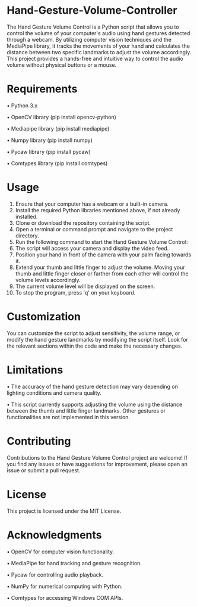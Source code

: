 # Hand-Gesture-Volume-Controller
The Hand Gesture Volume Control is a Python script that allows you to control the volume of your computer's audio using hand gestures detected through a webcam. By utilizing computer vision techniques and the MediaPipe library, it tracks the movements of your hand and calculates the distance between two specific landmarks to adjust the volume accordingly. This project provides a hands-free and intuitive way to control the audio volume without physical buttons or a mouse.
# Requirements
•	Python 3.x

•	OpenCV library (pip install opencv-python)

•	Mediapipe library (pip install mediapipe)

•	Numpy library (pip install numpy)

•	Pycaw library (pip install pycaw)

•	Comtypes library (pip install comtypes)
# Usage

1.	Ensure that your computer has a webcam or a built-in camera.
2.	Install the required Python libraries mentioned above, if not already installed.
3.	Clone or download the repository containing the script.
4.	Open a terminal or command prompt and navigate to the project directory.
5.	Run the following command to start the Hand Gesture Volume Control:
6.	The script will access your camera and display the video feed.
7.	Position your hand in front of the camera with your palm facing towards it.
8.	Extend your thumb and little finger to adjust the volume. Moving your thumb and little finger closer or farther from each other will control the volume levels accordingly.
9.	The current volume level will be displayed on the screen.
10.	To stop the program, press 'q' on your keyboard.
# Customization
You can customize the script to adjust sensitivity, the volume range, or modify the hand gesture landmarks by modifying the script itself. Look for the relevant sections within the code and make the necessary changes.
# Limitations

•	The accuracy of the hand gesture detection may vary depending on lighting conditions and camera quality.

•	This script currently supports adjusting the volume using the distance between the thumb and little finger landmarks. Other gestures or functionalities are not implemented in this version.
# Contributing

Contributions to the Hand Gesture Volume Control project are welcome! If you find any issues or have suggestions for improvement, please open an issue or submit a pull request.
# License

This project is licensed under the MIT License.
# Acknowledgments

•	OpenCV for computer vision functionality.

•	MediaPipe for hand tracking and gesture recognition.

•	Pycaw for controlling audio playback.

•	NumPy for numerical computing with Python.

•	Comtypes for accessing Windows COM APIs.

